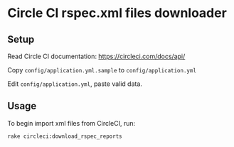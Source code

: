 # Circle CI rspec.xml files downloader

## Setup
Read Circle CI documentation: https://circleci.com/docs/api/

Copy `config/application.yml.sample` to `config/application.yml`

Edit `config/application.yml`, paste valid data.

## Usage

To begin import xml files from CircleCI, run:
```
rake circleci:download_rspec_reports
``` 
